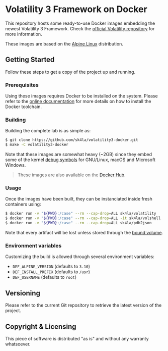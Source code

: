 # Volatility 3 Framework on Docker

This repository hosts some ready-to-use Docker images embedding the newest Volatility 3 Framework. Check the [official Volatility repository](https://github.com/volatilityfoundation/volatility3/) for more information.

These images are based on the [Alpine Linux](https://alpinelinux.org/) distribution.

## Getting Started

Follow these steps to get a copy of the project up and running.

### Prerequisites

Using these images requires Docker to be installed on the system. Please refer to the [online documentation](https://docs.docker.com/) for more details on how to install the Docker toolchain.

### Building

Building the complete lab is as simple as:

```sh
$ git clone https://github.com/sk4la/volatility3-docker.git
$ make -C volatility3-docker
```

Note that these images are somewhat heavy (~2GB) since they embed some of the kernel [debug symbols](https://en.wikipedia.org/wiki/Debug_symbol/) for GNU/Linux, macOS and Microsoft Windows.

> These images are also available on the [Docker Hub](https://hub.docker.com/u/sk4la/).

### Usage

Once the images have been built, they can be instanciated inside fresh containers using:

```sh
$ docker run -v "${PWD}:/case" --rm --cap-drop=ALL sk4la/volatility
$ docker run -v "${PWD}:/case" --rm --cap-drop=ALL -it sk4la/volshell
$ docker run -v "${PWD}:/case" --rm --cap-drop=ALL sk4la/pdb2json
```

Note that every artifact will be lost unless stored through the [bound volume](https://docs.docker.com/storage/bind-mounts/).

### Environment variables

Customizing the build is allowed through several environment variables:

* `DEF_ALPINE_VERSION` (defaults to `3.10`)
* `DEF_INSTALL_PREFIX` (defaults to `/usr`)
* `DEF_USERNAME` (defaults to `root`)

## Versioning

Please refer to the current Git repository to retrieve the latest version of the project.

## Copyright & Licensing

This piece of software is distributed "as is" and without any warranty whatsoever.
